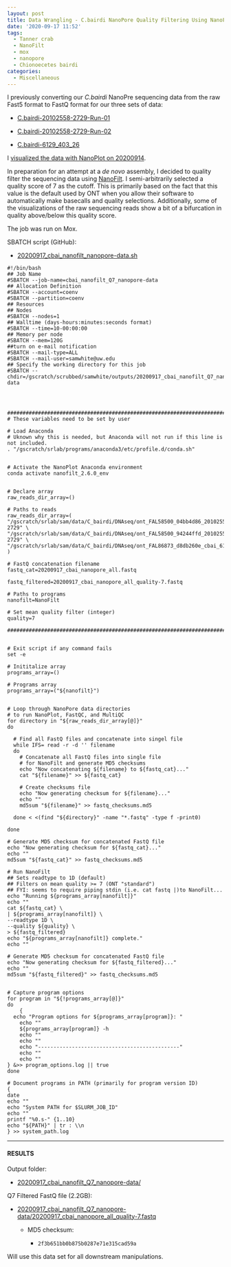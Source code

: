 ```yaml
---
layout: post
title: Data Wrangling - C.bairdi NanoPore Quality Filtering Using NanoFilt on Mox
date: '2020-09-17 11:52'
tags:
  - Tanner crab
  - NanoFilt
  - mox
  - nanopore
  - Chionoecetes bairdi
categories:
  - Miscellaneous
---
```

I previously converting our _C.bairdi_ NanoPre sequencing data from the raw Fast5 format to FastQ format for our three sets of data:

- [C.bairdi-20102558-2729-Run-01](https://robertslab.github.io/sams-notebook/2020/09/04/Data-Wrangling-NanoPore-Fast5-Conversion-to-FastQ-of-C.bairdi-20102558-2729-Run-01-on-Mox-with-GPU-Node.html)

- [C.bairdi-20102558-2729-Run-02](https://robertslab.github.io/sams-notebook/2020/09/04/Data-Wrangling-NanoPore-Fast5-Conversion-to-FastQ-of-C.bairdi-20102558-2729-Run-02-on-Mox-with-GPU-Node.html)

- [C.bairdi-6129_403_26](https://robertslab.github.io/sams-notebook/2020/09/04/Data-Wrangling-NanoPore-Fast5-Conversion-to-FastQ-of-C.bairdi-6129_403_26-on-Mox-with-GPU-Node.html)

I [visualized the data with NanoPlot on 20200914](https://robertslab.github.io/sams-notebook/2020/09/14/Data-Wrangling-Visualization-of-C.bairdi-NanoPore-Sequencing-Using-NanoPlot-on-Mox.html).

In preparation for an attempt at a _de novo_ assembly, I decided to quality filter the sequencing data using [NanoFilt](https://github.com/wdecoster/nanofilt). I semi-arbitrarily selected a quality score of 7 as the cutoff. This is primarily based on the fact that this value is the default used by ONT when you allow their software to automatically make basecalls and quality selections. Additionally, some of the visualizations of the raw sequencing reads show a bit of a bifurcation in quality above/below this quality score.

The job was run on Mox.

SBATCH script (GitHub):

- [20200917_cbai_nanofilt_nanopore-data.sh](https://github.com/RobertsLab/sams-notebook/blob/master/sbatch_scripts/20200917_cbai_nanofilt_nanopore-data.sh)

```shell
#!/bin/bash
## Job Name
#SBATCH --job-name=cbai_nanofilt_Q7_nanopore-data
## Allocation Definition
#SBATCH --account=coenv
#SBATCH --partition=coenv
## Resources
## Nodes
#SBATCH --nodes=1
## Walltime (days-hours:minutes:seconds format)
#SBATCH --time=10-00:00:00
## Memory per node
#SBATCH --mem=120G
##turn on e-mail notification
#SBATCH --mail-type=ALL
#SBATCH --mail-user=samwhite@uw.edu
## Specify the working directory for this job
#SBATCH --chdir=/gscratch/scrubbed/samwhite/outputs/20200917_cbai_nanofilt_Q7_nanopore-data




###################################################################################
# These variables need to be set by user

# Load Anaconda
# Uknown why this is needed, but Anaconda will not run if this line is not included.
. "/gscratch/srlab/programs/anaconda3/etc/profile.d/conda.sh"


# Activate the NanoPlot Anaconda environment
conda activate nanofilt_2.6.0_env


# Declare array
raw_reads_dir_array=()

# Paths to reads
raw_reads_dir_array=(
"/gscratch/srlab/sam/data/C_bairdi/DNAseq/ont_FAL58500_04bb4d86_20102558-2729" \
"/gscratch/srlab/sam/data/C_bairdi/DNAseq/ont_FAL58500_94244ffd_20102558-2729" \
"/gscratch/srlab/sam/data/C_bairdi/DNAseq/ont_FAL86873_d8db260e_cbai_6129_403_26"
)

# FastQ concatenation filename
fastq_cat=20200917_cbai_nanopore_all.fastq

fastq_filtered=20200917_cbai_nanopore_all_quality-7.fastq

# Paths to programs
nanofilt=NanoFilt

# Set mean quality filter (integer)
quality=7

###################################################################################


# Exit script if any command fails
set -e

# Inititalize array
programs_array=()

# Programs array
programs_array=("${nanofilt}")


# Loop through NanoPore data directories
# to run NanoPlot, FastQC, and MultiQC
for directory in "${raw_reads_dir_array[@]}"
do

  # Find all FastQ files and concatenate into singel file
  while IFS= read -r -d '' filename
  do
    # Concatenate all FastQ files into single file
    # for NanoFilt and generate MD5 checksums
    echo "Now concatenating ${filename} to ${fastq_cat}..."
    cat "${filename}" >> ${fastq_cat}

    # Create checksums file
    echo "Now generating checksum for ${filename}..."
    echo ""
    md5sum "${filename}" >> fastq_checksums.md5

  done < <(find "${directory}" -name "*.fastq" -type f -print0)

done

# Generate MD5 checksum for concatenated FastQ file
echo "Now generating checksum for ${fastq_cat}..."
echo ""
md5sum "${fastq_cat}" >> fastq_checksums.md5

# Run NanoFilt
## Sets readtype to 1D (default)
## Filters on mean quality >= 7 (ONT "standard")
## FYI: seems to require piping stdin (i.e. cat fastq |)to NanoFilt...
echo "Running ${programs_array[nanofilt]}"
echo ""
cat ${fastq_cat} \
| ${programs_array[nanofilt]} \
--readtype 1D \
--quality ${quality} \
> ${fastq_filtered}
echo "${programs_array[nanofilt]} complete."
echo ""

# Generate MD5 checksum for concatenated FastQ file
echo "Now generating checksum for ${fastq_filtered}..."
echo ""
md5sum "${fastq_filtered}" >> fastq_checksums.md5


# Capture program options
for program in "${!programs_array[@]}"
do
	{
  echo "Program options for ${programs_array[program]}: "
	echo ""
	${programs_array[program]} -h
	echo ""
	echo ""
	echo "----------------------------------------------"
	echo ""
	echo ""
} &>> program_options.log || true
done

# Document programs in PATH (primarily for program version ID)
{
date
echo ""
echo "System PATH for $SLURM_JOB_ID"
echo ""
printf "%0.s-" {1..10}
echo "${PATH}" | tr : \\n
} >> system_path.log
```


---

#### RESULTS

Output folder:

- [20200917_cbai_nanofilt_Q7_nanopore-data/](https://gannet.fish.washington.edu/Atumefaciens/20200917_cbai_nanofilt_Q7_nanopore-data/)

Q7 Filtered FastQ file (2.2GB):

- [20200917_cbai_nanofilt_Q7_nanopore-data/20200917_cbai_nanopore_all_quality-7.fastq](https://gannet.fish.washington.edu/Atumefaciens/20200917_cbai_nanofilt_Q7_nanopore-data/20200917_cbai_nanopore_all_quality-7.fastq)

  - MD5 checksum:

    - `2f3b651bb0b875b0287e71e315cad59a`

Will use this data set for all downstream manipulations.
